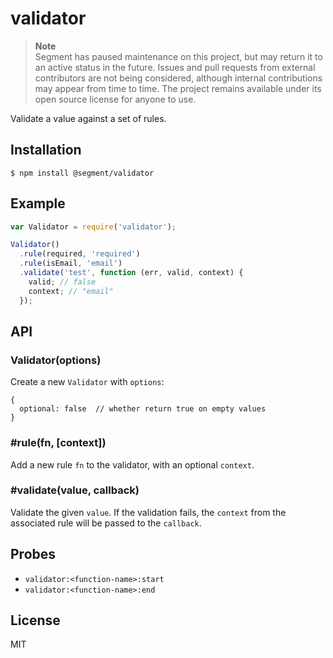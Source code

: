 
# validator

> **Note**  
> Segment has paused maintenance on this project, but may return it to an active status in the future. Issues and pull requests from external contributors are not being considered, although internal contributions may appear from time to time. The project remains available under its open source license for anyone to use.

  Validate a value against a set of rules.

## Installation

    $ npm install @segment/validator

## Example

```js
var Validator = require('validator');

Validator()
  .rule(required, 'required')
  .rule(isEmail, 'email')
  .validate('test', function (err, valid, context) {
    valid; // false
    context; // "email"
  });
```

## API

### Validator(options)

  Create a new `Validator` with `options`:

    {
      optional: false  // whether return true on empty values
    }

### #rule(fn, [context])

  Add a new rule `fn` to the validator, with an optional `context`.

### #validate(value, callback)

  Validate the given `value`. If the validation fails, the `context` from the associated rule will be passed to the `callback`.

## Probes

  - `validator:<function-name>:start`
  - `validator:<function-name>:end`

## License

  MIT
